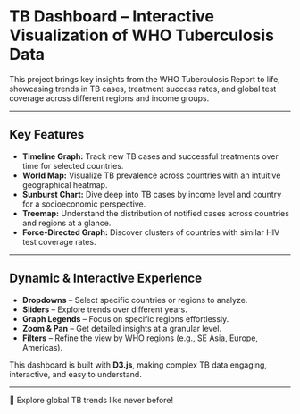 # TB Dashboard – Interactive Visualization of WHO Tuberculosis Data  

This project brings key insights from the WHO Tuberculosis Report to life, showcasing trends in TB cases, treatment success rates, and global test coverage across different regions and income groups.  

---

## Key Features  

- **Timeline Graph:** Track new TB cases and successful treatments over time for selected countries.  
- **World Map:** Visualize TB prevalence across countries with an intuitive geographical heatmap.  
- **Sunburst Chart:** Dive deep into TB cases by income level and country for a socioeconomic perspective.  
- **Treemap:** Understand the distribution of notified cases across countries and regions at a glance.  
- **Force-Directed Graph:** Discover clusters of countries with similar HIV test coverage rates.  

---

## Dynamic & Interactive Experience  

- **Dropdowns** – Select specific countries or regions to analyze.  
- **Sliders** – Explore trends over different years.  
- **Graph Legends** – Focus on specific regions effortlessly.  
- **Zoom & Pan** – Get detailed insights at a granular level.  
- **Filters** – Refine the view by WHO regions (e.g., SE Asia, Europe, Americas).  

This dashboard is built with **D3.js**, making complex TB data engaging, interactive, and easy to understand.  

---

🚀 Explore global TB trends like never before!
